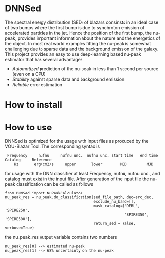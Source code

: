 # DNNSed

The spectral energy distribution (SED) of blazars consinsts in an ideal case of two bumps where the first bump is due to synchroton emission of accelerated particles in the jet. Hence the position of the first bump, the nu-peak, provides important information about the nature and the energetics of the object. In most real world examples fitting the nu-peak is somewhat challenging due to sparse data and the background emission of the galaxy. This project provides an easy to use deep-learning based nu-peak estimator that has several advantages

- *Automatized* prediction of the nu-peak in less than 1 second per source (even on a CPU)
- *Stability* against sparse data and background emission
- *Reliable* error estimation


# How to install

# How to use

DNNSed is optimized for the usage with input files as produced by the VOU-Blazar Tool. The corresponding syntax is

```
 Frequency     nufnu     nufnu unc.  nufnu unc. start time   end time   Catalog     Reference
    Hz       erg/cm2/s     upper       lower        MJD         MJD  
```

for usage with the DNN classifier at least Frequency, nufnu, nufnu unc., and catalog must exist in the input file. After generation of the input file the nu-peak classification can be called as follows

```
from DNNSed import NuPeakCalculator
nu_peak_res = nu_peak.do_classification(sed_file_path, dec=src_dec,
                                        exclude_nu_band=[],
                                        mask_catalog=['DEBL', 'SPIRE250',
                                                      'SPIRE350', 'SPIRE500'],
                                        return_sed = False, verbose=True)
```

the nu_peak_res output variable contains two numbers 

```
nu_peak_res[0] --> estimated nu-peak
nu_peak_res[1] --> 68% uncertainty on the nu-peak
```
